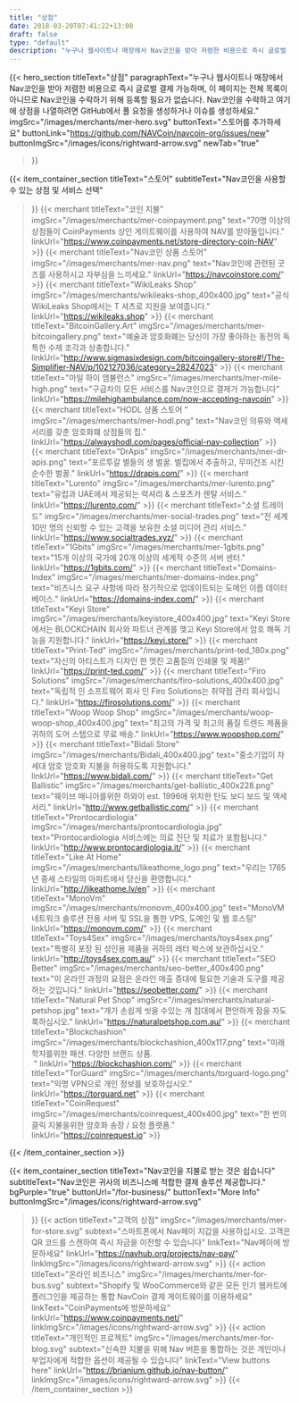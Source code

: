 ```yaml
---
title: "상점"
date: 2018-03-20T07:41:22+13:00
draft: false
type: "default"
description: "누구나 웹사이트나 매장에서 Nav코인을 받아 저렴한 비용으로 즉시 글로벌 결제 가능합니다"
---
```

{{< hero_section
titleText="상점"
paragraphText="누구나 웹사이트나 매장에서 Nav코인을 받아 저렴한 비용으로 즉시 글로벌 결제 가능하며, 이 페이지는 전체 목록이 아니므로 Nav코인을 수락하기 위해 등록할 필요가 없습니다. Nav코인을 수락하고 여기에 상점을 나열하려면 GitHub에서 풀 요청을 생성하거나 이슈를 생성하세요."
imgSrc="/images/merchants/mer-hero.svg"
buttonText="스토어를 추가하세요"
buttonLink="https://github.com/NAVCoin/navcoin-org/issues/new"
buttonImgSrc="/images/icons/rightward-arrow.svg"
newTab="true"
>}}

{{< item_container_section
    titleText="스토어"
    subtitleText="Nav코인을 사용할 수 있는 상점 및 서비스&nbsp;선택"
>}}
    {{< merchant
        titleText="코인 지불"
        imgSrc="/images/merchants/mer-coinpayment.png"
        text="70명 이상의 상점들이 CoinPayments 상인 게이트웨이를 사용하여 NAV를&nbsp;받아들입니다."
        linkUrl="https://www.coinpayments.net/store-directory-coin-NAV"
    >}}
    {{< merchant
        titleText="Nav코인 상품 스토어"
        imgSrc="/images/merchants/mer-nav.png"
        text="Nav코인에 관련된 굿즈를 사용하시고 자부심을&nbsp;느끼세요."
        linkUrl="https://navcoinstore.com/"
    >}}
    {{< merchant
        titleText="WikiLeaks Shop"
        imgSrc="/images/merchants/wikileaks-shop_400x400.jpg"
        text="공식 WikiLeaks Shop에서는 T 셔츠로 지원을 보여줍니다."
        linkUrl="https://wikileaks.shop"
    >}}
    {{< merchant
        titleText="BitcoinGallery.Art"
        imgSrc="/images/merchants/mer-bitcoingallery.png"
        text="예술과 암호화폐는 당신이 가장 좋아하는 동전의 독특한 수제 조각과&nbsp;상충합니다."
        linkUrl="http://www.sigmasixdesign.com/bitcoingallery-store#!/The-Simplifier-NAV/p/102127036/category=28247023"
    >}}
    {{< merchant
        titleText="마일 하이 엠뷸런스"
        imgSrc="/images/merchants/mer-mile-high.png"
        text="구급차의 모든 서비스를 Nav코인으로 결제가&nbsp;가능합니다"
        linkUrl="https://milehighambulance.com/now-accepting-navcoin"
    >}}
    {{< merchant
        titleText="HODL 상품 스토어 "
        imgSrc="/images/merchants/mer-hodl.png"
        text="Nav코인 의류와 액세서리를 갖춘 암호화퍠 상점들의&nbsp;집."
        linkUrl="https://alwayshodl.com/pages/official-nav-collection"
    >}}
    {{< merchant
        titleText="DrApis"
        imgSrc="/images/merchants/mer-dr-apis.png"
        text="포르투갈 벌들의 생 벌꿀. 벌집에서 추출하고, 무미건조 시킨 순수한&nbsp;벌꿀."
        linkUrl="https://drapis.com/"
    >}}
    {{< merchant
        titleText="Lurento"
        imgSrc="/images/merchants/mer-lurento.png"
        text="유럽과 UAE에서 제공되는 럭셔리 & 스포츠카 렌탈&nbsp;서비스."
        linkUrl="https://lurento.com/"
    >}}
    {{< merchant
        titleText="소셜 트레이드"
        imgSrc="/images/merchants/mer-social-trades.png"
        text="전 세계 10만 명의 신뢰할 수 있는 고객을 보유한 소셜 미디어 관리&nbsp;서비스."
        linkUrl="https://www.socialtrades.xyz/"
    >}}
    {{< merchant
        titleText="1Gbits"
        imgSrc="/images/merchants/mer-1gbits.png"
        text="15개 이상의 국가에 20개 이상의 세계적 수준의 서버&nbsp;센터."
        linkUrl="https://1gbits.com/"
    >}}
    {{< merchant
        titleText="Domains-Index"
        imgSrc="/images/merchants/mer-domains-index.png"
        text="비즈니스 요구 사항에 따라 정기적으로 업데이트되는 도메인 이름 데이터베이스."
        linkUrl="https://domains-index.com/"
    >}}
    {{< merchant
        titleText="Keyi Store"
        imgSrc="/images/merchants/keyistore_400x400.jpg"
        text="Keyi Store에서는 BLOCKCHAIN ​​회사와 파트너 관계를 맺고 Keyi Store에서 암호 해독 기능을 지원합니다."
        linkUrl="https://keyi.store/"
    >}}
    {{< merchant
        titleText="Print-Ted"
        imgSrc="/images/merchants/print-ted_180x.png"
        text="자신의 아티스트가 디자인 한 멋진 고품질의 인쇄물 및 제품!"
        linkUrl="https://print-ted.com/"
    >}}
    {{< merchant
        titleText="Firo Solutions"
        imgSrc="/images/merchants/firo-solutions_400x400.jpg"
        text="독립적 인 소프트웨어 회사 인 Firo Solutions는 취약점 관리 회사입니다."
        linkUrl="https://firosolutions.com/"
    >}}
    {{< merchant
        titleText="Woop Woop Shop"
        imgSrc="/images/merchants/woop-woop-shop_400x400.jpg"
        text="최고의 가격 및 최고의 품질 트렌드 제품을 귀하의 도어 스텝으로 무료 배송."
        linkUrl="https://www.woopshop.com/"
    >}}
    {{< merchant
        titleText="Bidali Store"
        imgSrc="/images/merchants/Bidali_400x400.jpg"
        text="중소기업이 차세대 암호 암호화 지불을 허용하도록 지원합니다."
        linkUrl="https://www.bidali.com/"
    >}}
    {{< merchant
        titleText="Get Ballistic"
        imgSrc="/images/merchants/get-ballistic_400x228.png"
        text="웨이브 매니아를위한 하와이 est. 1996에 위치한 탄도 보디 보드 및 액세서리."
        linkUrl="http://www.getballistic.com/"
    >}}
    {{< merchant
        titleText="Prontocardiologia"
        imgSrc="/images/merchants/prontocardiologia.jpg"
        text="Prontocardiologia 서비스에는 의료 진단 및 치료가 포함됩니다."
        linkUrl="http://www.prontocardiologia.it/"
    >}}
    {{< merchant
        titleText="Like At Home"
        imgSrc="/images/merchants/likeathome_logo.png"
        text="우리는 1765 년 중세 스타일의 아파트에서 당신을 환영합니다."
        linkUrl="http://likeathome.lv/en"
    >}}
    {{< merchant
        titleText="MonoVm"
        imgSrc="/images/merchants/monovm_400x400.jpg"
        text="MonoVM 네트워크 솔루션 전용 서버 및 SSL을 통한 VPS, 도메인 및 웹 호스팅"
        linkUrl="https://monovm.com/"
    >}}
    {{< merchant
        titleText="Toys4Sex"
        imgSrc="/images/merchants/toys4sex.png"
        text="특별히 포장 된 성인용 제품을 귀하의 레터 박스에 보관하십시오."
        linkUrl="http://toys4sex.com.au/"
    >}}
    {{< merchant
        titleText="SEO Better"
        imgSrc="/images/merchants/seo-better_400x400.png"
        text="이 온라인 과정의 요점은 온라인 매출 증대에 필요한 기술과 도구를 제공하는 것입니다."
        linkUrl="https://seobetter.com/"
    >}}
    {{< merchant
        titleText="Natural Pet Shop"
        imgSrc="/images/merchants/natural-petshop.jpg"
        text="개가 손쉽게 씻을 수있는 개 침대에서 편안하게 잠을 자도록하십시오."
        linkUrl="https://naturalpetshop.com.au/"
    >}}
    {{< merchant
        titleText="Blockchashion"
        imgSrc="/images/merchants/blockchashion_400x117.png"
        text="미래 학자를위한 패션. 다양한 브랜드 상품.<br>&nbsp;"
        linkUrl="https://blockchashion.com/"
    >}}
    {{< merchant
        titleText="TorGuard"
        imgSrc="/images/merchants/torguard-logo.png"
        text="익명 VPN으로 개인 정보를 보호하십시오."
        linkUrl="https://torguard.net"
    >}}
    {{< merchant
        titleText="CoinRequest"
        imgSrc="/images/merchants/coinrequest_400x400.jpg"
        text="한 번의 클릭 지불을위한 암호화 송장 / 요청 플랫폼."
        linkUrl="https://coinrequest.io"
    >}}
   
{{< /item_container_section >}}

{{< item_container_section
    titleText="Nav코인을 지불로 받는 것은 쉽습니다"
    subtitleText="Nav코인은 귀사의 비즈니스에 적합한 결제 솔루션&nbsp;제공합니다."
    bgPurple="true"
    buttonUrl="/for-business/"
    buttonText="More Info"
    buttonImgSrc="/images/icons/rightward-arrow.svg"
>}}
    {{< action
        titleText="고객의 상점"
        imgSrc="/images/merchants/mer-for-store.svg"
        subtext="스마트폰에서 Nav페이 지갑을 사용하십시오. 고객은 QR 코드를 스캔하여 즉시 자금을 이전할 수&nbsp;있습니다"
        linkText="Nav페이에 방문하세요"
        linkUrl="https://navhub.org/projects/nav-pay/"
        linkImgSrc="/images/icons/rightward-arrow.svg"
    >}}
    {{< action
        titleText="온라인 비즈니스"
        imgSrc="/images/merchants/mer-for-bus.svg"
        subtext="Shopify 및 WooCommerce와 같은 모든 인기 웹카트에 플러그인을 제공하는 통합 NavCoin 결제 게이트웨이를&nbsp;이용하세요"
        linkText="CoinPayments에 방문하세요"
        linkUrl="https://www.coinpayments.net/"
        linkImgSrc="/images/icons/rightward-arrow.svg"
    >}}
    {{< action                 
        titleText="개인적인 프로젝트"
        imgSrc="/images/merchants/mer-for-blog.svg"
        subtext="신속한 지불을 위해 Nav 버튼을 통합하는 것은 개인이나 부업자에게 적합한 옵션이 제공될 수&nbsp;있습니다"
        linkText="View buttons here"
        linkUrl="https://brianium.github.io/nav-button/"
        linkImgSrc="/images/icons/rightward-arrow.svg"
    >}}
{{< /item_container_section >}}

